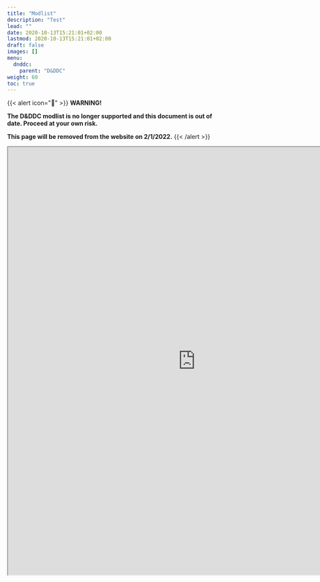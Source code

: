 ```yaml
---
title: "Modlist"
description: "Test"
lead: ""
date: 2020-10-13T15:21:01+02:00
lastmod: 2020-10-13T15:21:01+02:00
draft: false
images: []
menu:
  dnddc:
    parent: "D&DDC"
weight: 60
toc: true
---
```


{{< alert icon="🛑" >}}
**WARNING!**

**The D&DDC modlist is no longer supported and this document is out of date. Proceed at your own risk.**

**This page will be removed from the website on 2/1/2022.**
{{< /alert >}}

<iframe src="https://docs.google.com/spreadsheets/d/e/2PACX-1vQnCDNDne7rz-eLiM8oFhra5ptuPH90k_K7BxnyEHmme8ddlG2p0MT2mYH4UFNiGZMWpEp2S2WNgNCX/pubhtml?gid=0&amp;single=true&amp;widget=true&amp;headers=false" height="1000" width="875"></iframe>